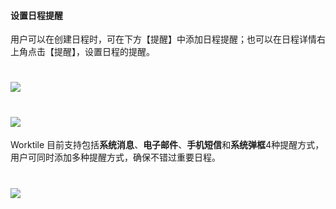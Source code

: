 #### 设置日程提醒

用户可以在创建日程时，可在下方【提醒】中添加日程提醒；也可以在日程详情右上角点击【提醒】，设置日程的提醒。

# ![](/assets/4.3.3添加提醒.png)

# ![](/assets/4.3.3添加提醒2.png)


Worktile 目前支持包括**系统消息**、**电子邮件**、**手机短信**和**系统弹框**4种提醒方式，用户可同时添加多种提醒方式，确保不错过重要日程。

# ![](/assets/4.3.3添加提醒3.png)